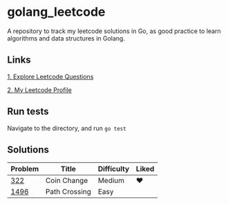 # golang_leetcode
A repository to track my leetcode solutions in Go, as good practice to learn algorithms and data structures in Golang.

## Links
[1. Explore Leetcode Questions](https://leetcode.com/problemset/all/)

[2. My Leetcode Profile](https://leetcode.com/yonlugoh/)

## Run tests
Navigate to the directory, and run `go test`

## Solutions
|Problem|Title|Difficulty|Liked|
|-------------|--------------------------|------------- |------------- |
|[322](https://leetcode.com/problems/coin-change/)| Coin Change|Medium|❤|
|[1496](https://leetcode.com/problems/path-crossing/)| Path Crossing|Easy||
